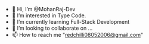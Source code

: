 - 👋 Hi, I’m @MohanRaj-Dev
- 👀 I’m interested in Type Code.
- 🌱 I’m currently learning Full-Stack Development
- 💞️ I’m looking to collaborate on ...
- 📫 How to reach me "redchilli08052006@gmail.com"

<!---
MohanRaj-Dev/MohanRaj-Dev is a ✨ special ✨ repository because its `README.md` (this file) appears on your GitHub profile.
You can click the Preview link to take a look at your changes.
--->

